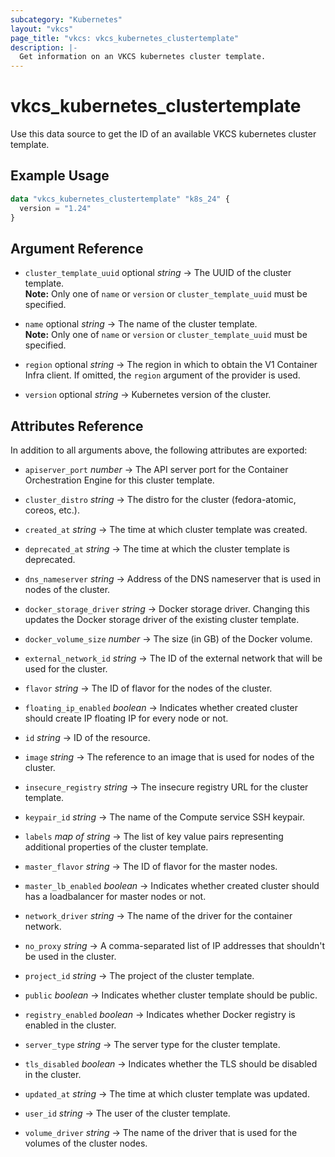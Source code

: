```yaml
---
subcategory: "Kubernetes"
layout: "vkcs"
page_title: "vkcs: vkcs_kubernetes_clustertemplate"
description: |-
  Get information on an VKCS kubernetes cluster template.
---
```


# vkcs_kubernetes_clustertemplate

Use this data source to get the ID of an available VKCS kubernetes cluster template.

## Example Usage

```terraform
data "vkcs_kubernetes_clustertemplate" "k8s_24" {
  version = "1.24"
}
```
## Argument Reference
- `cluster_template_uuid` optional *string* &rarr;  The UUID of the cluster template. <br>**Note:** Only one of `name` or `version` or `cluster_template_uuid` must be specified.

- `name` optional *string* &rarr;  The name of the cluster template. <br>**Note:** Only one of `name` or `version` or `cluster_template_uuid` must be specified.

- `region` optional *string* &rarr;  The region in which to obtain the V1 Container Infra client. If omitted, the `region` argument of the provider is used.

- `version` optional *string* &rarr;  Kubernetes version of the cluster.


## Attributes Reference
In addition to all arguments above, the following attributes are exported:
- `apiserver_port` *number* &rarr;  The API server port for the Container Orchestration Engine for this cluster template.

- `cluster_distro` *string* &rarr;  The distro for the cluster (fedora-atomic, coreos, etc.).

- `created_at` *string* &rarr;  The time at which cluster template was created.

- `deprecated_at` *string* &rarr;  The time at which the cluster template is deprecated.

- `dns_nameserver` *string* &rarr;  Address of the DNS nameserver that is used in nodes of the cluster.

- `docker_storage_driver` *string* &rarr;  Docker storage driver. Changing this updates the Docker storage driver of the existing cluster template.

- `docker_volume_size` *number* &rarr;  The size (in GB) of the Docker volume.

- `external_network_id` *string* &rarr;  The ID of the external network that will be used for the cluster.

- `flavor` *string* &rarr;  The ID of flavor for the nodes of the cluster.

- `floating_ip_enabled` *boolean* &rarr;  Indicates whether created cluster should create IP floating IP for every node or not.

- `id` *string* &rarr;  ID of the resource.

- `image` *string* &rarr;  The reference to an image that is used for nodes of the cluster.

- `insecure_registry` *string* &rarr;  The insecure registry URL for the cluster template.

- `keypair_id` *string* &rarr;  The name of the Compute service SSH keypair.

- `labels` *map of* *string* &rarr;  The list of key value pairs representing additional properties of the cluster template.

- `master_flavor` *string* &rarr;  The ID of flavor for the master nodes.

- `master_lb_enabled` *boolean* &rarr;  Indicates whether created cluster should has a loadbalancer for master nodes or not.

- `network_driver` *string* &rarr;  The name of the driver for the container network.

- `no_proxy` *string* &rarr;  A comma-separated list of IP addresses that shouldn't be used in the cluster.

- `project_id` *string* &rarr;  The project of the cluster template.

- `public` *boolean* &rarr;  Indicates whether cluster template should be public.

- `registry_enabled` *boolean* &rarr;  Indicates whether Docker registry is enabled in the cluster.

- `server_type` *string* &rarr;  The server type for the cluster template.

- `tls_disabled` *boolean* &rarr;  Indicates whether the TLS should be disabled in the cluster.

- `updated_at` *string* &rarr;  The time at which cluster template was updated.

- `user_id` *string* &rarr;  The user of the cluster template.

- `volume_driver` *string* &rarr;  The name of the driver that is used for the volumes of the cluster nodes.


